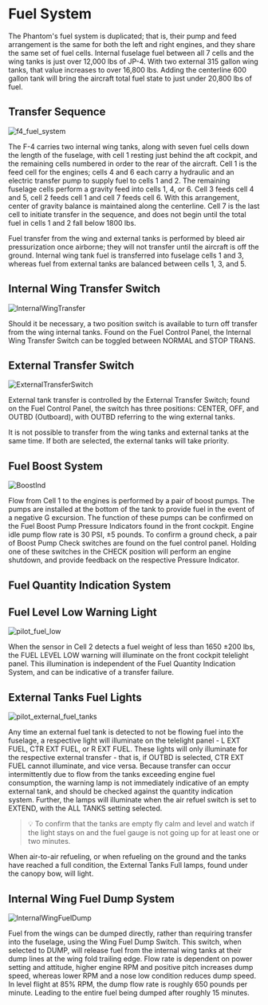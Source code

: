 # Fuel System

The Phantom's fuel system is duplicated; that is, their pump and feed
arrangement is the same for both the left and right engines, and they share the
same set of fuel cells. Internal fuselage fuel between all 7 cells and the wing
tanks is just over 12,000 lbs of JP-4. With two external 315 gallon wing tanks,
that value increases to over 16,800 lbs. Adding the centerline 600 gallon tank
will bring the aircraft total fuel state to just under 20,800 lbs of fuel.

## Transfer Sequence

![f4_fuel_system](../../img/f4_fuel_system.jpg)

The F-4 carries two internal wing tanks, along with seven fuel cells down the
length of the fuselage, with cell 1 resting just behind the aft cockpit, and the
remaining cells numbered in order to the rear of the aircraft. Cell 1 is the
feed cell for the engines; cells 4 and 6 each carry a hydraulic and an electric
transfer pump to supply fuel to cells 1 and 2. The remaining fuselage cells
perform a gravity feed into cells 1, 4, or 6. Cell 3 feeds cell 4 and 5, cell 2
feeds cell 1 and cell 7 feeds cell 6. With this arrangement, center of gravity
balance is maintained along the centerline. Cell 7 is the last cell to initiate
transfer in the sequence, and does not begin until the total fuel in cells 1 and
2 fall below 1800 lbs.

Fuel transfer from the wing and external tanks is performed by bleed air
pressurization once airborne; they will not transfer until the aircraft is off
the ground. Internal wing tank fuel is transferred into fuselage cells 1 and 3,
whereas fuel from external tanks are balanced between cells 1, 3, and 5.

## Internal Wing Transfer Switch

![InternalWingTransfer](../../img/pilot_internal_wing_transfer.jpg)

Should it be necessary, a two position switch is available to turn off transfer
from the wing internal tanks. Found on the Fuel Control Panel, the Internal Wing
Transfer Switch can be toggled between NORMAL and STOP TRANS.

## External Transfer Switch

![ExternalTransferSwitch](../../img/pilot_external_transfer_switch.jpg)

External tank transfer is controlled by the External Transfer Switch; found on
the Fuel Control Panel, the switch has three positions: CENTER, OFF, and OUTBD
(Outboard), with OUTBD referring to the wing external tanks.

It is not possible to transfer from the wing tanks and external tanks at the
same time. If both are selected, the external tanks will take priority.

## Fuel Boost System

![BoostInd](../../img/BoostInd.jpg)

Flow from Cell 1 to the engines is performed by a pair of boost pumps. The pumps
are installed at the bottom of the tank to provide fuel in the event of a
negative G excursion. The function of these pumps can be confirmed on the Fuel
Boost Pump Pressure Indicators found in the front cockpit. Engine idle pump flow
rate is 30 PSI, ±5 pounds. To confirm a ground check, a pair of Boost Pump Check
switches are found on the fuel control panel. Holding one of these switches in
the CHECK position will perform an engine shutdown, and provide feedback on the
respective Pressure Indicator.

## Fuel Quantity Indication System

## Fuel Level Low Warning Light

![pilot_fuel_low](../../img/pilot_fuel_level_low.jpg)

When the sensor in Cell 2 detects a fuel weight of less than 1650 ±200 lbs, the
FUEL LEVEL LOW warning will illuminate on the front
cockpit telelight panel.
This illumination is independent of the Fuel Quantity Indication System, and can
be indicative of a transfer failure.

## External Tanks Fuel Lights

![pilot_external_fuel_tanks](../../img/pilot_external_tanks_fuel_lights.jpg)

Any time an external fuel tank is detected to not be flowing fuel into the
fuselage, a respective light will illuminate on the telelight panel - L EXT FUEL, CTR EXT FUEL, or R
EXT FUEL. These lights will only illuminate for the respective external transfer - that is, if OUTBD
is selected, CTR EXT FUEL cannot illuminate, and vice versa. Because transfer can occur
intermittently due to flow from the tanks exceeding engine fuel consumption, the warning lamp is not
immediately indicative of an empty external tank, and should be checked against
the quantity indication system. Further, the lamps will illuminate when the air
refuel switch is set to EXTEND, with the ALL TANKS setting selected.

> 💡 To confirm that the tanks are empty fly calm and level and watch if the light
> stays on and the fuel gauge is not going up for at least one or two minutes.

When air-to-air refueling, or when refueling on the ground and the tanks have
reached a full condition, the External Tanks Full lamps, found under the canopy
bow, will light.

## Internal Wing Fuel Dump System

![InternalWingFuelDump](../../img/pilot_internal_wing_dump_switch.jpg)

Fuel from the wings can be dumped directly, rather than requiring transfer into
the fuselage, using the Wing Fuel Dump Switch. This switch, when selected to
DUMP, will release fuel from the internal wing tanks at their dump lines at the
wing fold trailing edge. Flow rate is dependent on power setting and attitude,
higher engine RPM and positive pitch increases dump speed, whereas lower RPM and
a nose low condition reduces dump speed. In level flight at 85% RPM, the dump
flow rate is roughly 650 pounds per minute. Leading to the entire fuel being
dumped after roughly 15 minutes.
